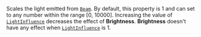 Scales the light emitted from [`Beam`](https://create.roblox.com/docs/reference/engine/classes/Beam). By default, this property is 1
and can set to any number within the range [0, 10000]. Increasing the
value of [`LightInfluence`](https://create.roblox.com/docs/reference/engine/classes/Beam#LightInfluence) decreases the effect
of **Brightness**. **Brightness** doesn't have any effect when
[`LightInfluence`](https://create.roblox.com/docs/reference/engine/classes/Beam#LightInfluence) is 1.